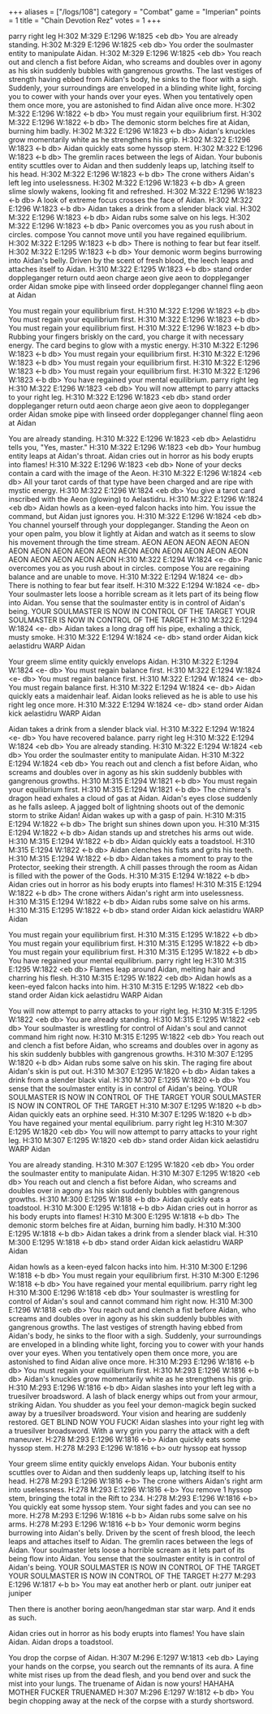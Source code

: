 +++
aliases = ["/logs/108"]
category = "Combat"
game = "Imperian"
points = 1
title = "Chain Devotion Rez"
votes = 1
+++

parry right leg
H:302 M:329 E:1296 W:1825 &lt;eb db&gt; 
You are already standing.
H:302 M:329 E:1296 W:1825 &lt;eb db&gt; 
You order the soulmaster entity to manipulate Aidan.
H:302 M:329 E:1296 W:1825 &lt;eb db&gt; 
You reach out and clench a fist before Aidan, who screams and doubles over in 
agony as his skin suddenly bubbles with gangrenous growths.
The last vestiges of strength having ebbed from Aidan's body, he sinks to the 
floor with a sigh. Suddenly, your surroundings are enveloped in a blinding 
white light, forcing you to cower with your hands over your eyes. When you 
tentatively open them once more, you are astonished to find Aidan alive once 
more.
H:302 M:322 E:1296 W:1822 &lt;-b db&gt; 
You must regain your equilibrium first.
H:302 M:322 E:1296 W:1822 &lt;-b db&gt; 
The demonic storm belches fire at Aidan, burning him badly.
H:302 M:322 E:1296 W:1823 &lt;-b db&gt; 
Aidan's knuckles grow momentarily white as he strengthens his grip.
H:302 M:322 E:1296 W:1823 &lt;-b db&gt; 
Aidan quickly eats some hyssop stem.
H:302 M:322 E:1296 W:1823 &lt;-b db&gt; 
The gremlin races between the legs of Aidan.
Your bubonis entity scuttles over to Aidan and then suddenly leaps up, latching
itself to his head.
H:302 M:322 E:1296 W:1823 &lt;-b db&gt; 
The crone withers Aidan's left leg into uselessness.
H:302 M:322 E:1296 W:1823 &lt;-b db&gt; 
A green slime slowly wakens, looking fit and refreshed.
H:302 M:322 E:1296 W:1823 &lt;-b db&gt; 
A look of extreme focus crosses the face of Aidan.
H:302 M:322 E:1296 W:1823 &lt;-b db&gt; 
Aidan takes a drink from a slender black vial.
H:302 M:322 E:1296 W:1823 &lt;-b db&gt; 
Aidan rubs some salve on his legs.
H:302 M:322 E:1296 W:1823 &lt;-b db&gt; 
Panic overcomes you as you rush about in circles.
compose
You cannot move until you have regained equilibrium.
H:302 M:322 E:1295 W:1823 &lt;-b db&gt; 
There is nothing to fear but fear itself.
H:302 M:322 E:1295 W:1823 &lt;-b db&gt; 
Your demonic worm begins burrowing into Aidan's belly.
Driven by the scent of fresh blood, the leech leaps and attaches itself to 
Aidan.
H:310 M:322 E:1295 W:1823 &lt;-b db&gt; stand
order doppleganger return
outd aeon
charge aeon
give aeon to doppleganger
order Aidan smoke pipe with linseed
order doppleganger channel fling aeon at Aidan

You must regain your equilibrium first.
H:310 M:322 E:1296 W:1823 &lt;-b db&gt; 
You must regain your equilibrium first.
H:310 M:322 E:1296 W:1823 &lt;-b db&gt; 
You must regain your equilibrium first.
H:310 M:322 E:1296 W:1823 &lt;-b db&gt; 
Rubbing your fingers briskly on the card, you charge it with necessary energy.
The card begins to glow with a mystic energy.
H:310 M:322 E:1296 W:1823 &lt;-b db&gt; 
You must regain your equilibrium first.
H:310 M:322 E:1296 W:1823 &lt;-b db&gt; 
You must regain your equilibrium first.
H:310 M:322 E:1296 W:1823 &lt;-b db&gt; 
You must regain your equilibrium first.
H:310 M:322 E:1296 W:1823 &lt;-b db&gt; 
You have regained your mental equilibrium.
parry right leg
H:310 M:322 E:1296 W:1823 &lt;eb db&gt; 
You will now attempt to parry attacks to your right leg.
H:310 M:322 E:1296 W:1823 &lt;eb db&gt; stand
order doppleganger return
outd aeon
charge aeon
give aeon to doppleganger
order Aidan smoke pipe with linseed
order doppleganger channel fling aeon at Aidan

You are already standing.
H:310 M:322 E:1296 W:1823 &lt;eb db&gt; 
Aelastidru tells you, "Yes, master."
H:310 M:322 E:1296 W:1823 &lt;eb db&gt; 
Your humbug entity leaps at Aidan's throat.
Aidan cries out in horror as his body erupts into flames!
H:310 M:322 E:1296 W:1823 &lt;eb db&gt; 
None of your decks contain a card with the image of the Aeon.
H:310 M:322 E:1296 W:1824 &lt;eb db&gt; 
All your tarot cards of that type have been charged and are ripe with mystic 
energy.
H:310 M:322 E:1296 W:1824 &lt;eb db&gt; 
You give a tarot card inscribed with the Aeon (glowing) to Aelastidru.
H:310 M:322 E:1296 W:1824 &lt;eb db&gt; 
Aidan howls as a keen-eyed falcon hacks into him.
You issue the command, but Aidan just ignores you.
H:310 M:322 E:1296 W:1824 &lt;eb db&gt; 
You channel yourself through your doppleganger.
Standing the Aeon on your open palm, you blow it lightly at Aidan and watch as 
it seems to slow his movement through the time stream.
AEON AEON AEON AEON AEON AEON AEON
AEON AEON AEON AEON AEON AEON AEON
AEON AEON AEON AEON AEON AEON AEON
H:310 M:322 E:1294 W:1824 &lt;e- db&gt; 
Panic overcomes you as you rush about in circles.
compose
You are regaining balance and are unable to move.
H:310 M:322 E:1294 W:1824 &lt;e- db&gt; 
There is nothing to fear but fear itself.
H:310 M:322 E:1294 W:1824 &lt;e- db&gt; 
Your soulmaster lets loose a horrible scream as it lets part of its being flow 
into Aidan.
You sense that the soulmaster entity is in control of Aidan's being.
YOUR SOULMASTER IS NOW IN CONTROL OF THE TARGET
YOUR SOULMASTER IS NOW IN CONTROL OF THE TARGET
H:310 M:322 E:1294 W:1824 &lt;e- db&gt; 
Aidan takes a long drag off his pipe, exhaling a thick, musty smoke.
H:310 M:322 E:1294 W:1824 &lt;e- db&gt; stand
order Aidan kick aelastidru
WARP Aidan

Your greem slime entity quickly envelops Aidan.
H:310 M:322 E:1294 W:1824 &lt;e- db&gt; 
You must regain balance first.
H:310 M:322 E:1294 W:1824 &lt;e- db&gt; 
You must regain balance first.
H:310 M:322 E:1294 W:1824 &lt;e- db&gt; 
You must regain balance first.
H:310 M:322 E:1294 W:1824 &lt;e- db&gt; 
Aidan quickly eats a maidenhair leaf.
Aidan looks relieved as he is able to use his right leg once more.
H:310 M:322 E:1294 W:1824 &lt;e- db&gt; stand
order Aidan kick aelastidru
WARP Aidan

Aidan takes a drink from a slender black vial.
H:310 M:322 E:1294 W:1824 &lt;e- db&gt; 
You have recovered balance.
parry right leg
H:310 M:322 E:1294 W:1824 &lt;eb db&gt; 
You are already standing.
H:310 M:322 E:1294 W:1824 &lt;eb db&gt; 
You order the soulmaster entity to manipulate Aidan.
H:310 M:322 E:1294 W:1824 &lt;eb db&gt; 
You reach out and clench a fist before Aidan, who screams and doubles over in 
agony as his skin suddenly bubbles with gangrenous growths.
H:310 M:315 E:1294 W:1821 &lt;-b db&gt; 
You must regain your equilibrium first.
H:310 M:315 E:1294 W:1821 &lt;-b db&gt; 
The chimera's dragon head exhales a cloud of gas at Aidan.
Aidan's eyes close suddenly as he falls asleep.
A jagged bolt of lightning shoots out of the demonic storm to strike Aidan!
Aidan wakes up with a gasp of pain.
H:310 M:315 E:1294 W:1822 &lt;-b db&gt; 
The bright sun shines down upon you.
H:310 M:315 E:1294 W:1822 &lt;-b db&gt; 
Aidan stands up and stretches his arms out wide.
H:310 M:315 E:1294 W:1822 &lt;-b db&gt; 
Aidan quickly eats a toadstool.
H:310 M:315 E:1294 W:1822 &lt;-b db&gt; 
Aidan clenches his fists and grits his teeth.
H:310 M:315 E:1294 W:1822 &lt;-b db&gt; 
Aidan takes a moment to pray to the Protector, seeking their strength. A chill 
passes through the room as Aidan is filled with the power of the Gods.
H:310 M:315 E:1294 W:1822 &lt;-b db&gt; 
Aidan cries out in horror as his body erupts into flames!
H:310 M:315 E:1294 W:1822 &lt;-b db&gt; 
The crone withers Aidan's right arm into uselessness.
H:310 M:315 E:1294 W:1822 &lt;-b db&gt; 
Aidan rubs some salve on his arms.
H:310 M:315 E:1295 W:1822 &lt;-b db&gt; stand
order Aidan kick aelastidru
WARP Aidan

You must regain your equilibrium first.
H:310 M:315 E:1295 W:1822 &lt;-b db&gt; 
You must regain your equilibrium first.
H:310 M:315 E:1295 W:1822 &lt;-b db&gt; 
You must regain your equilibrium first.
H:310 M:315 E:1295 W:1822 &lt;-b db&gt; 
You have regained your mental equilibrium.
parry right leg
H:310 M:315 E:1295 W:1822 &lt;eb db&gt; 
Flames leap around Aidan, melting hair and charring his flesh.
H:310 M:315 E:1295 W:1822 &lt;eb db&gt; 
Aidan howls as a keen-eyed falcon hacks into him.
H:310 M:315 E:1295 W:1822 &lt;eb db&gt; stand
order Aidan kick aelastidru
WARP Aidan

You will now attempt to parry attacks to your right leg.
H:310 M:315 E:1295 W:1822 &lt;eb db&gt; 
You are already standing.
H:310 M:315 E:1295 W:1822 &lt;eb db&gt; 
Your soulmaster is wrestling for control of Aidan's soul and cannot command him
right now.
H:310 M:315 E:1295 W:1822 &lt;eb db&gt; 
You reach out and clench a fist before Aidan, who screams and doubles over in 
agony as his skin suddenly bubbles with gangrenous growths.
H:310 M:307 E:1295 W:1820 &lt;-b db&gt; 
Aidan rubs some salve on his skin.
The raging fire about Aidan's skin is put out.
H:310 M:307 E:1295 W:1820 &lt;-b db&gt; 
Aidan takes a drink from a slender black vial.
H:310 M:307 E:1295 W:1820 &lt;-b db&gt; 
You sense that the soulmaster entity is in control of Aidan's being.
YOUR SOULMASTER IS NOW IN CONTROL OF THE TARGET
YOUR SOULMASTER IS NOW IN CONTROL OF THE TARGET
H:310 M:307 E:1295 W:1820 &lt;-b db&gt; 
Aidan quickly eats an orphine seed.
H:310 M:307 E:1295 W:1820 &lt;-b db&gt; 
You have regained your mental equilibrium.
parry right leg
H:310 M:307 E:1295 W:1820 &lt;eb db&gt; 
You will now attempt to parry attacks to your right leg.
H:310 M:307 E:1295 W:1820 &lt;eb db&gt; stand
order Aidan kick aelastidru
WARP Aidan

You are already standing.
H:310 M:307 E:1295 W:1820 &lt;eb db&gt; 
You order the soulmaster entity to manipulate Aidan.
H:310 M:307 E:1295 W:1820 &lt;eb db&gt; 
You reach out and clench a fist before Aidan, who screams and doubles over in 
agony as his skin suddenly bubbles with gangrenous growths.
H:310 M:300 E:1295 W:1818 &lt;-b db&gt; 
Aidan quickly eats a toadstool.
H:310 M:300 E:1295 W:1818 &lt;-b db&gt; 
Aidan cries out in horror as his body erupts into flames!
H:310 M:300 E:1295 W:1818 &lt;-b db&gt; 
The demonic storm belches fire at Aidan, burning him badly.
H:310 M:300 E:1295 W:1818 &lt;-b db&gt; 
Aidan takes a drink from a slender black vial.
H:310 M:300 E:1295 W:1818 &lt;-b db&gt; stand
order Aidan kick aelastidru
WARP Aidan

Aidan howls as a keen-eyed falcon hacks into him.
H:310 M:300 E:1296 W:1818 &lt;-b db&gt; 
You must regain your equilibrium first.
H:310 M:300 E:1296 W:1818 &lt;-b db&gt; 
You have regained your mental equilibrium.
parry right leg
H:310 M:300 E:1296 W:1818 &lt;eb db&gt; 
Your soulmaster is wrestling for control of Aidan's soul and cannot command him
right now.
H:310 M:300 E:1296 W:1818 &lt;eb db&gt; 
You reach out and clench a fist before Aidan, who screams and doubles over in 
agony as his skin suddenly bubbles with gangrenous growths.
The last vestiges of strength having ebbed from Aidan's body, he sinks to the 
floor with a sigh. Suddenly, your surroundings are enveloped in a blinding 
white light, forcing you to cower with your hands over your eyes. When you 
tentatively open them once more, you are astonished to find Aidan alive once 
more.
H:310 M:293 E:1296 W:1816 &lt;-b db&gt; 
You must regain your equilibrium first.
H:310 M:293 E:1296 W:1816 &lt;-b db&gt; 
Aidan's knuckles grow momentarily white as he strengthens his grip.
H:310 M:293 E:1296 W:1816 &lt;-b db&gt; 
Aidan slashes into your left leg with a truesilver broadsword.
A lash of black energy whips out from your armour, striking Aidan.
You shudder as you feel your demon-magick begin sucked away by a truesilver 
broadsword.
Your vision and hearing are suddenly restored.
GET BLIND NOW YOU FUCK!
Aidan slashes into your right leg with a truesilver broadsword.
With a wry grin you parry the attack with a deft maneuver.
H:278 M:293 E:1296 W:1816 &lt;-b&gt; 
Aidan quickly eats some hyssop stem.
H:278 M:293 E:1296 W:1816 &lt;-b&gt; outr hyssop
eat hyssop

Your greem slime entity quickly envelops Aidan.
Your bubonis entity scuttles over to Aidan and then suddenly leaps up, latching
itself to his head.
H:278 M:293 E:1296 W:1816 &lt;-b&gt; 
The crone withers Aidan's right arm into uselessness.
H:278 M:293 E:1296 W:1816 &lt;-b&gt; 
You remove 1 hyssop stem, bringing the total in the Rift to 234.
H:278 M:293 E:1296 W:1816 &lt;-b&gt; 
You quickly eat some hyssop stem.
Your sight fades and you can see no more.
H:278 M:293 E:1296 W:1816 &lt;-b b&gt; 
Aidan rubs some salve on his arms.
H:278 M:293 E:1296 W:1816 &lt;-b b&gt; 
Your demonic worm begins burrowing into Aidan's belly.
Driven by the scent of fresh blood, the leech leaps and attaches itself to 
Aidan.
The gremlin races between the legs of Aidan.
Your soulmaster lets loose a horrible scream as it lets part of its being flow 
into Aidan.
You sense that the soulmaster entity is in control of Aidan's being.
YOUR SOULMASTER IS NOW IN CONTROL OF THE TARGET
YOUR SOULMASTER IS NOW IN CONTROL OF THE TARGET
H:277 M:293 E:1296 W:1817 &lt;-b b&gt; 
You may eat another herb or plant.
outr juniper
eat juniper



Then there is another boring aeon/hangedman star star warp. And it ends as such.




Aidan cries out in horror as his body erupts into flames!
You have slain Aidan.
Aidan drops a toadstool.

You drop the corpse of Aidan.
H:307 M:296 E:1297 W:1813 &lt;eb db&gt; 
Laying your hands on the corpse, you search out the remnants of its aura. A 
fine white mist rises up from the dead flesh, and you bend over and suck the 
mist into your lungs. The truename of Aidan is now yours!
HAHAHA MOTHER FUCKER TRUENAMED
H:307 M:296 E:1297 W:1812 &lt;-b db&gt; 
You begin chopping away at the neck of the corpse with a sturdy shortsword.

